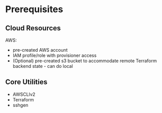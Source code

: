 # Prerequisites

## Cloud Resources
AWS:
- pre-created AWS account
- IAM profile/role with provisioner access
- (Optional) pre-created s3 bucket to accommodate remote Terraform backend state - can do local

## Core Utilities
- AWSCLIv2
- Terraform
- sshgen